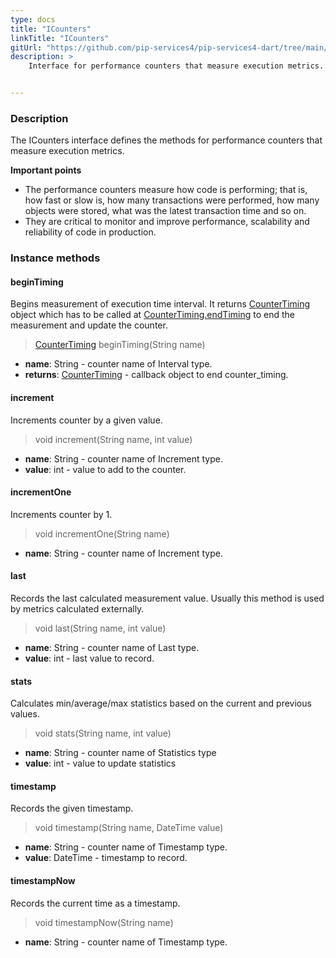 ```yaml
---
type: docs
title: "ICounters"
linkTitle: "ICounters"
gitUrl: "https://github.com/pip-services4/pip-services4-dart/tree/main/pip-services4-observability-dart"
description: >
    Interface for performance counters that measure execution metrics.


---
```


### Description

The ICounters interface defines the methods for performance counters that measure execution metrics.

**Important points**

- The performance counters measure how code is performing; that is, how fast or slow is, how many transactions were performed, how many objects were stored, what was the latest transaction time and so on.
- They are critical to monitor and improve performance, scalability and reliability of code in production. 

### Instance methods

#### beginTiming
Begins measurement of execution time interval.
It returns [CounterTiming](../counter_timing) object which has to be called at
[CounterTiming.endTiming](../counter_timing/#endtiming) to end the measurement and update the counter.

> [CounterTiming](../counter_timing) beginTiming(String name)

- **name**: String - counter name of Interval type.
- **returns**: [CounterTiming](../counter_timing) - callback object to end counter_timing.


#### increment
Increments counter by a given value.

> void increment(String name, int value)

- **name**: String - counter name of Increment type.
- **value**: int - value to add to the counter.

#### incrementOne
Increments counter by 1.

> void incrementOne(String name)

- **name**: String - counter name of Increment type.


#### last
Records the last calculated measurement value.
Usually this method is used by metrics calculated externally.

> void last(String name, int value)

- **name**: String - counter name of Last type.
- **value**: int - last value to record.


#### stats
Calculates min/average/max statistics based on the current and previous values.

> void stats(String name, int value)

- **name**: String - counter name of Statistics type
- **value**: int - value to update statistics


#### timestamp
Records the given timestamp.

> void timestamp(String name, DateTime value)

- **name**: String - counter name of Timestamp type.
- **value**: DateTime - timestamp to record.


#### timestampNow
Records the current time as a timestamp.

> void timestampNow(String name)

- **name**: String - counter name of Timestamp type.
